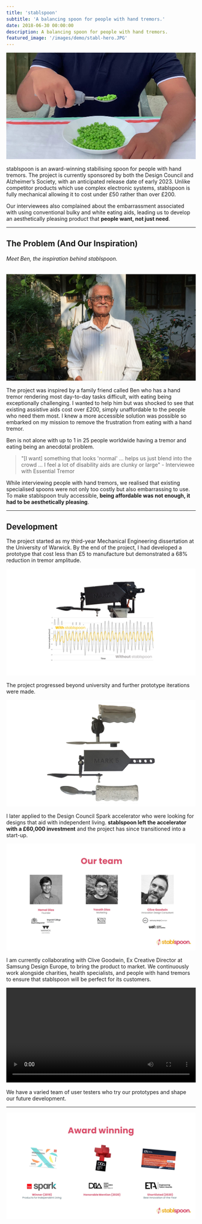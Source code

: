 ```yaml
---
title: 'stablspoon'
subtitle: 'A balancing spoon for people with hand tremors.'
date: 2018-06-30 00:00:00
description: A balancing spoon for people with hand tremors.
featured_image: '/images/demo/stabl-hero.JPG'
---
```


![](/images/stablspoon/header.jpg)

stablspoon is an award-winning stabilising spoon for people with hand tremors. The project is currently sponsored by both the Design Council and Alzheimer’s Society, with an anticipated release date of early 2023. Unlike competitor products which use complex electronic systems, stablspoon is fully mechanical allowing it to cost under £50 rather than over £200.

Our interviewees also complained about the embarrassment associated with using conventional bulky and white eating aids, leading us to develop an aesthetically pleasing product that **people want, not just need**.

---

## The Problem (And Our Inspiration)

###### Meet Ben, the inspiration behind stablspoon.

![](/images/stablspoon/ben.jpg)

The project was inspired by a family friend called Ben who has a hand tremor rendering most day-to-day tasks difficult, with eating being exceptionally challenging. I wanted to help him but was shocked to see that existing assistive aids cost over £200, simply unaffordable to the people who need them most. I knew a more accessible solution was possible so embarked on my mission to remove the frustration from eating with a hand tremor.

Ben is not alone with up to 1 in 25 people worldwide having a tremor and eating being an anecdotal problem.

> "[I want] something that looks 'normal' ... helps us just blend into the crowd ... I feel a lot of disability aids are clunky or large" - Interviewee with Essential Tremor

While interviewing people with hand tremors, we realised that existing specialised spoons were not only too costly but also embarrassing to use. To make stablspoon truly accessible, **being affordable was not enough, it had to be aesthetically pleasing**.

---

## Development

The project started as my third-year Mechanical Engineering dissertation at the University of Warwick. By the end of the project, I had developed a prototype that cost less than £5 to manufacture but demonstrated a 68% reduction in tremor amplitude. 

![](/images/stablspoon/performance.jpg)

The project progressed beyond university and further prototype iterations were made.

![](/images/stablspoon/prototypes.jpg)

I later applied to the Design Council Spark accelerator who were looking for designs that aid with independent living. **stablspoon left the accelerator with a £60,000 investment** and the project has since transitioned into a start-up.

![](/images/stablspoon/team.JPG)

I am currently collaborating with Clive Goodwin, Ex Creative Director at Samsung Design Europe, to bring the product to market. We continuously work alongside charities, health specialists, and people with hand tremors to ensure that stablspoon will be perfect for its customers.

<div>
<video autoplay="autoplay" loop="loop" controls="true" width="100%" mute="true" playsinline="true" >
  <source src="/images/test.mp4" type="video/mp4">
</video>
</div>

We have a varied team of user testers who try our prototypes and shape our future development. 

---

![](/images/stablspoon/awards.JPG)